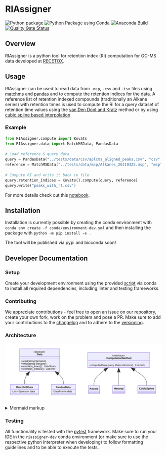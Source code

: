 # RIAssigner
[![Python package](https://github.com/RECETOX/RIAssigner/actions/workflows/python-package.yml/badge.svg)](https://github.com/RECETOX/RIAssigner/actions/workflows/python-package.yml)
[![Python Package using Conda](https://github.com/RECETOX/RIAssigner/actions/workflows/python-package-conda.yml/badge.svg?branch=main)](https://github.com/RECETOX/RIAssigner/actions/workflows/python-package-conda.yml)
[![Anaconda Build](https://github.com/RECETOX/RIAssigner/actions/workflows/anaconda.yml/badge.svg?branch=main)](https://github.com/RECETOX/RIAssigner/actions/workflows/anaconda.yml)
[![Quality Gate Status](https://sonarcloud.io/api/project_badges/measure?project=hechth_RIAssigner&metric=alert_status)](https://sonarcloud.io/dashboard?id=hechth_RIAssigner)
## Overview
RIAssigner is a python tool for retention index (RI) computation for GC-MS data developed at [RECETOX](https://www.recetox.muni.cz/en).

## Usage
RIAssigner can be used to read data from `.msp`, `.csv` and `.tsv` files using [matchms](https://github.com/matchms/matchms) and [pandas](https://pandas.pydata.org/) and to compute the retention indices for the data.
A reference list of retention indexed compounds (traditionally an Alkane series) with retention times is used to compute the RI for a query dataset of retention time values using the [van Den Dool and Kratz](https://doi.org/10.1016/S0021-9673(01)80947-X) method or by using [cubic spline based interpolation](https://doi.org/10.1021/ac50035a026).
### Example
```python
from RIAssigner.compute import Kovats
from RIAssigner.data import MatchMSData, PandasData

# Load reference & query data
query = PandasData("../tests/data/csv/aplcms_aligned_peaks.csv", "csv", rt_unit="seconds")
reference = MatchMSData("../tests/data/msp/Alkanes_20210325.msp", "msp", rt_unit="min")

# Compute RI and write it back to file
query.retention_indices = Kovats().compute(query, reference)
query.write("peaks_with_rt.csv")
```
For more details check out this [notebook](doc/example_usage.ipynb).

## Installation
Installation is currently possible by creating the conda environment with `conda env create -f conda/environment-dev.yml` and then installing the package with `python -m pip install -e .`

The tool will be published via pypi and bioconda soon!
## Developer Documentation
### Setup
Create your development environment using the provided [script](conda/environment-dev.yml) via conda to install all required dependencies, including linter and testing frameworks.

### Contributing
We appreciate contributions - feel free to open an issue on our repository, create your own fork, work on the problem and pose a PR.
Make sure to add your contributions to the [changelog](CHANGELOG.md) and to adhere to the [versioning](https://semver.org/spec/v2.0.0.html).
### Architecture
<!-- generated by mermaid compile action - START -->
![~mermaid diagram 1~](/.resources/README-md-1.svg)
<details>
  <summary>Mermaid markup</summary>

```mermaid
classDiagram
    class MatchMSData{
        -List ~Spectra~ data
    }

    class PandasData {
        -DataFrame data
    }

    Data <|-- MatchMSData
    Data <|-- PandasData

    class Data{
        <<abstract>>
        +read(string filename)
        +write(string filename)
        +retention_times() List~float~
        +retention_indices() List~int~
    }


    class ComputationMethod{
        <<interface>>
        +compute(Data query, Data reference) List~int~

    }

    class Kovats {

    }
    class CubicSpline {

    }

    ComputationMethod <|-- Kovats
    ComputationMethod <|-- CubicSpline

```

</details>
<!-- generated by mermaid compile action - END -->

### Testing
All functionality is tested with the [pytest](https://docs.pytest.org/en/6.2.x/contents.html) framework. Make sure to run your IDE in the `riassigner-dev` conda environment (or make sure to use the respective python interpreter when developing) to follow formatting guidelines and to be able to execute the tests.
